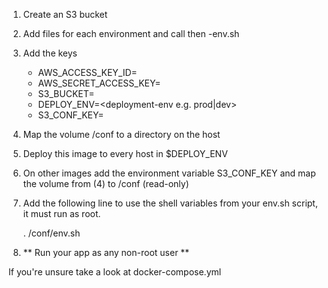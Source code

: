 1. Create an S3 bucket
2. Add files for each environment and call then <deploy-env>-env.sh
3. Add the keys 

    - AWS_ACCESS_KEY_ID=<your-key>
    - AWS_SECRET_ACCESS_KEY=<your-secret>
    - S3_BUCKET=<the-s3-bucket>
    - DEPLOY_ENV=<deployment-env e.g. prod|dev>
    - S3_CONF_KEY=<any-value>
    
4. Map the volume /conf to a directory on the host    
5. Deploy this image to every host in $DEPLOY_ENV
6. On other images add the environment variable S3_CONF_KEY and map the volume from (4) to /conf (read-only)
7. Add the following line to use the shell variables from your env.sh script, it must run as root.

   . /conf/env.sh
        
8. ** Run your app as any non-root user **
        
If you're unsure take a look at docker-compose.yml
        
        